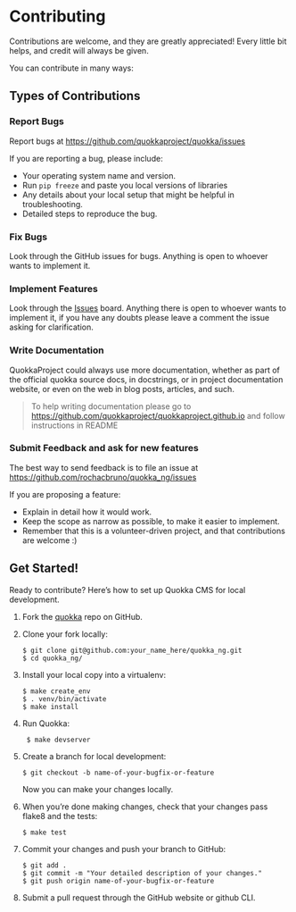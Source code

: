 Contributing
============

Contributions are welcome, and they are greatly appreciated! Every
little bit helps, and credit will always be given.

You can contribute in many ways:

Types of Contributions
----------------------

### Report Bugs

Report bugs at <https://github.com/quokkaproject/quokka/issues>

If you are reporting a bug, please include:

-   Your operating system name and version.
-   Run ```pip freeze``` and paste you local versions of libraries
-   Any details about your local setup that might be helpful
    in troubleshooting.
-   Detailed steps to reproduce the bug.

### Fix Bugs

Look through the GitHub issues for bugs. Anything is
open to whoever wants to implement it.

### Implement Features

Look through the [Issues](https://github.com/rochacbruno/quokka_ng/issues) board. Anything there is open to whoever wants to implement it, if you have any doubts please leave a comment the issue asking for clarification.

### Write Documentation

QuokkaProject could always use more documentation,
whether as part of the official quokka source docs,
in docstrings, or in project documentation website, or even on the web in blog posts, articles, and such.

> To help writing documentation please go to https://github.com/quokkaproject/quokkaproject.github.io and follow instructions in README

### Submit Feedback and ask for new features

The best way to send feedback is to file an issue at
<https://github.com/rochacbruno/quokka_ng/issues>

If you are proposing a feature:

-   Explain in detail how it would work.
-   Keep the scope as narrow as possible, to make it easier
    to implement.
-   Remember that this is a volunteer-driven project, and that
    contributions are welcome :)

Get Started!
------------

Ready to contribute? Here’s how to set up Quokka CMS
for local development.

1.  Fork the [quokka](https://github.com/rochacbruno/quokka_ng) repo on GitHub.
2.  Clone your fork locally:

        $ git clone git@github.com:your_name_here/quokka_ng.git
        $ cd quokka_ng/

3.  Install your local copy into a virtualenv:

        $ make create_env
        $ . venv/bin/activate
        $ make install

4. Run Quokka:

        $ make devserver

5.  Create a branch for local development:

        $ git checkout -b name-of-your-bugfix-or-feature

    Now you can make your changes locally.

6.  When you’re done making changes, check that your changes pass flake8
    and the tests:

        $ make test

7.  Commit your changes and push your branch to GitHub:

        $ git add .
        $ git commit -m "Your detailed description of your changes."
        $ git push origin name-of-your-bugfix-or-feature

8.  Submit a pull request through the GitHub website or github CLI.

